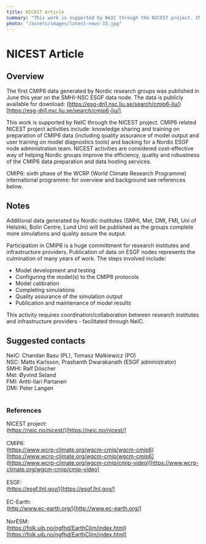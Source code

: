 ```yaml
---
title: NICEST Article
summary: "This work is supported by NeIC through the NICEST project. CMIP6 related NICEST project activities include knowledge sharing and training on preparation of CMIP6 data (including quality assurance of model output and user training on model diagnostics tools) and backing for a Nordic ESGF node administration team."
photo: "/assets/images/latest-news-15.jpg"
---
```


NICEST Article
===============================

## Overview
The first CMIP6 data generated by Nordic research groups was published in June this year on the SMHI-NSC ESGF data node. The data is publicly available for download: (https://esg-dn1.nsc.liu.se/search/cmip6-liu/)[https://esg-dn1.nsc.liu.se/search/cmip6-liu/]. <br>

This work is supported by NeIC through the NICEST project. CMIP6 related NICEST project activities include: knowledge sharing and training on preparation of CMIP6 data (including quality assurance of model output and user training on model diagnostics tools) and backing for a Nordic ESGF node administration team. NICEST activities are considered cost-effective way of helping Nordic groups improve the efficiency​​, quality and ​​robustness​​ of ​​the CMIP6 data preparation and data hosting services. <br>

CMIP6: sixth phase of the WCRP (World Climate Research Programme) international programme: for overview and background see references below.
<br>

## Notes
Additional data generated by Nordic institutes (SMHI, Met, DMI, FMI, Uni of Helsinki, Bolin Centre, Lund Uni) will be published as the groups complete more simulations and quality assure the output.

Participation in CMIP6 is a huge committment for research institutes and infrastructure providers. Publication of data on ESGF nodes represents the culmination of many years of work. The steps involved include:
* Model development and testing
* Configuring the model(s) to the CMIP6 protocols
* Model calibration
* Completing simulations
* Quality assurance of the simulation output
* Publication and maintenance of model results

This activity requires coordination/collaboration between research institutes and infrastructure providers - facilitated through NeIC. 
<br>

## Suggested contacts
NeIC: Chandan Basu (PL), Tomasz Malkiewicz (PO) <br>
NSC: Matts Karlsson, Prashanth Dwarakanath (ESGF administrator) <br>
SMHI: Ralf Döscher <br>
Met: Øyvind Seland <br>
FMI: Antti-Ilari Partanen <br>
DMI: Peter Langen <br>
<br>

### References
NICEST project: <br>
(https://neic.no/nicest/)[https://neic.no/nicest/]<br>
<br>
CMIP6:<br>
(https://www.wcrp-climate.org/wgcm-cmip/wgcm-cmip6)[https://www.wcrp-climate.org/wgcm-cmip/wgcm-cmip6]<br>
(https://www.wcrp-climate.org/wgcm-cmip/cmip-video)[https://www.wcrp-climate.org/wgcm-cmip/cmip-video]<br>
<br>
ESGF:<br>
(https://esgf.llnl.gov/)[https://esgf.llnl.gov/]<br>
<br>
EC-Earth:<br>
(http://www.ec-earth.org/)[http://www.ec-earth.org/]<br>
<br>
NorESM:<br>
(https://folk.uib.no/ngfhd/EarthClim/index.html)[https://folk.uib.no/ngfhd/EarthClim/index.html]
